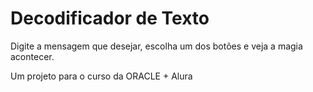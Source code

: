 <h1> Decodificador de Texto </h1>
<p> Digite a mensagem que desejar, escolha um dos botões e veja a magia acontecer. </p>
<p>Um projeto para o curso da ORACLE + Alura</p>
